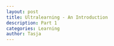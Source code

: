 ```yaml
---
layout: post
title: Ultralearning - An Introduction
description: Part 1
categories: Learning
author: Tasja
---
```



